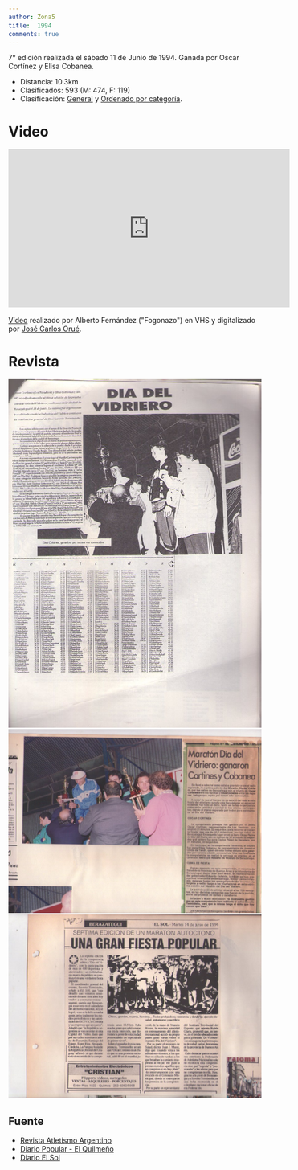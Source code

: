 ```yaml
---
author: Zona5
title:  1994
comments: true
---
```

7° edición realizada el sábado 11 de Junio de 1994. Ganada por Oscar Cortínez y Elisa Cobanea.

* Distancia: 10.3km
* Clasificados: 593 (M: 474, F: 119)
* Clasificación: [General](/clasificacion/1994/1994.html) y [Ordenado por categoría](/clasificacion/1994/1994cat.html).

# Video

<iframe width="560" height="315" src="https://www.youtube.com/embed/UqxsUYE9df8" frameborder="0" allow="accelerometer; autoplay; clipboard-write; encrypted-media; gyroscope; picture-in-picture" allowfullscreen></iframe>

[Video](https://m.facebook.com/story.php?story_fbid=2847531615312484&id=100001670215038&sfnsn=scwspwa) realizado por Alberto Fernández ("Fogonazo") en VHS y digitalizado por [José Carlos Orué](https://m.facebook.com/jose.c.orue).

# Revista
![Edición 1994](/assets/img/ed/1994/1994.jpg)
![Edición 1994](/assets/img/ed/1994/19942.jpg)
![Edición 1994](/assets/img/ed/1994/r1994090.jpg)

## Fuente
* [Revista Atletismo Argentino](http://www.atletismoargentino.com.ar)
* [Diario Popular - El Quilmeño](https://www.diariopopular.com.ar/quilmeno)
* [Diario El Sol](https://elsolnoticias.com.ar/)